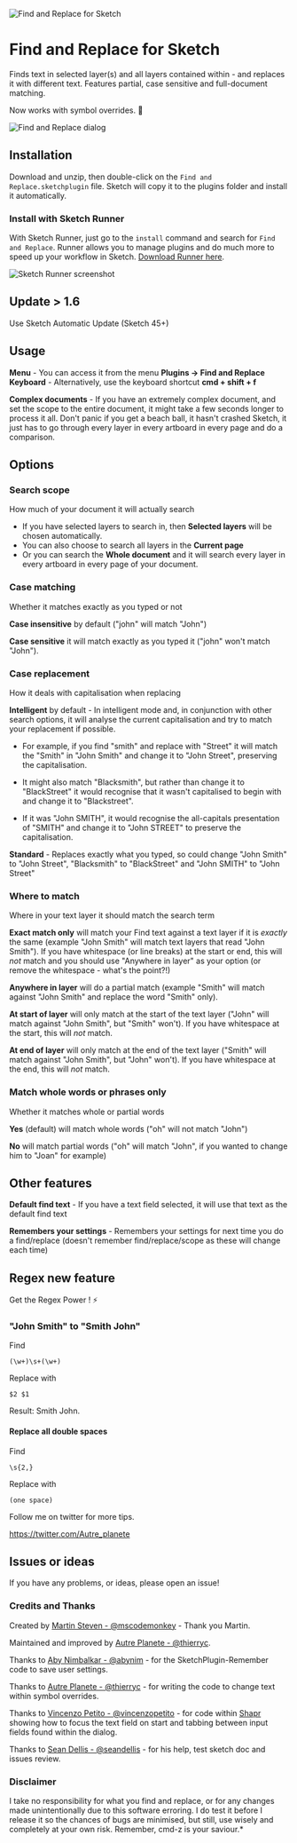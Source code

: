 
![Find and Replace for Sketch](https://raw.githubusercontent.com/thierryc/Sketch-Find-And-Replace/master/Ressources/logo-256.png)

# Find and Replace for Sketch

Finds text in selected layer(s) and all layers contained within - and replaces it with different text. Features partial, case sensitive and full-document matching.

Now works with symbol overrides. 🎉

![Find and Replace dialog](./Screenshots/screenshot.png)

## Installation

Download and unzip, then double-click on the `Find and Replace.sketchplugin` file. 
Sketch will copy it to the plugins folder and install it automatically.

### Install with Sketch Runner 

With Sketch Runner, just go to the `install` command and search for `Find and Replace`. Runner allows you to manage plugins and do much more to speed up your workflow in Sketch. [Download Runner here](http://www.sketchrunner.com).

![Sketch Runner screenshot](./Screenshots/sketch-runner.png)

## Update > 1.6

Use Sketch Automatic Update (Sketch 45+)

## Usage
**Menu** - You can access it from the menu **Plugins → Find and Replace**
**Keyboard** - Alternatively, use the keyboard shortcut **cmd + shift + f**

**Complex documents** - If you have an extremely complex document, and set the scope to the entire document, it might take a few seconds longer to process it all. Don't panic if you get a beach ball, it hasn't crashed Sketch, it just has to go through every layer in every artboard in every page and do a comparison.

## Options

### Search scope
How much of your document it will actually search

* If you have selected layers to search in, then **Selected layers** will be chosen automatically.
* You can also choose to search all layers in the **Current page**
* Or you can search the **Whole document** and it will search every layer in every artboard in every page of your document.

### Case matching
Whether it matches exactly as you typed or not

**Case insensitive** by default ("john" will match "John")

**Case sensitive** it will match exactly as you typed it ("john" won't match "John").

### Case replacement
How it deals with capitalisation when replacing

**Intelligent** by default - In intelligent mode and, in conjunction with other search options, it will analyse the current capitalisation and try to match your replacement if possible.

* For example, if you find "smith" and replace with "Street" it will match the "Smith" in "John Smith" and change it to "John Street", preserving the capitalisation.

* It might also match "Blacksmith", but rather than change it to "BlackStreet" it would recognise that it wasn't capitalised to begin with and change it to "Blackstreet".

* If it was "John SMITH", it would recognise the all-capitals presentation of "SMITH" and change it to "John STREET" to preserve the capitalisation.

**Standard** - Replaces exactly what you typed, so could change "John Smith" to "John Street", "Blacksmith" to "BlackStreet" and "John SMITH" to "John Street"

### Where to match
Where in your text layer it should match the search term

**Exact match only** will match your Find text against a text layer if it is *exactly* the same (example "John Smith" will match text layers that read "John Smith"). If you have whitespace (or line breaks) at the start or end, this will *not* match and you should use "Anywhere in layer" as your option (or remove the whitespace - what's the point?!)

**Anywhere in layer** will do a partial match (example "Smith" will match against "John Smith" and replace the word "Smith" only).

**At start of layer** will only match at the start of the text layer ("John" will match against "John Smith", but "Smith" won't). If you have whitespace at the start, this will *not* match.

**At end of layer** will only match at the end of the text layer ("Smith" will match against "John Smith", but "John" won't). If you have whitespace at the end, this will *not* match.

### Match whole words or phrases only
Whether it matches whole or partial words

**Yes** (default) will match whole words ("oh" will not match "John")

**No** will match partial words ("oh" will match "John", if you wanted to change him to "Joan" for example)

## Other features

**Default find text** - If you have a text field selected, it will use that text as the default find text

**Remembers your settings** - Remembers your settings for next time you do a find/replace (doesn't remember find/replace/scope as these will change each time)

## Regex new feature

Get the Regex Power ! ⚡️

### "John Smith" to "Smith John"

Find 
```
(\w+)\s+(\w+)
```

Replace with
```
$2 $1
```

Result: Smith John.
 

#### Replace all double spaces 

Find
```
\s{2,}

```

Replace with
``` 
(one space)

```

Follow me on twitter for more tips. 

https://twitter.com/Autre_planete


## Issues or ideas

If you have any problems, or ideas, please open an issue!

### Credits and Thanks

Created by [Martin Steven - @mscodemonkey](https://github.com/mscodemonkey) - Thank you Martin.

Maintained and improved by [Autre Planete - @thierryc](https://github.com/thierryc).

Thanks to [Aby Nimbalkar - @abynim](https://github.com/abynim) - for the SketchPlugin-Remember code to save user settings.

Thanks to [Autre Planete - @thierryc](https://github.com/thierryc) - for writing the code to change text within symbol overrides.

Thanks to [Vincenzo Petito - @vincenzopetito](https://github.com/vincenzopetito) - for code within [Shapr](https://github.com/vincenzopetito/Shapr) showing how to focus the text field on start and tabbing between input fields found within the dialog.

Thanks to [Sean Dellis - @seandellis](https://github.com/seandellis) - for his help, test sketch doc and issues review.

### Disclaimer

I take no responsibility for what you find and replace, or for any changes made unintentionally due to this software erroring. I do test it before I release it so the chances of bugs are minimised, but still, use wisely and completely at your own risk. Remember, cmd-z is your saviour.*
